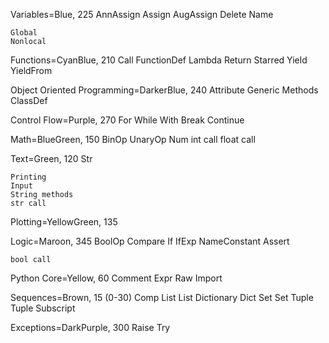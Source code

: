 Variables=Blue, 225
    AnnAssign
    Assign
    AugAssign
    Delete
    Name
    
    Global
    Nonlocal

Functions=CyanBlue, 210
    Call
    FunctionDef
    Lambda
    Return
    Starred
    Yield
    YieldFrom

Object Oriented Programming=DarkerBlue, 240
    Attribute
    Generic Methods
    ClassDef

Control Flow=Purple, 270
    For
    While
    With
    Break
    Continue

Math=BlueGreen, 150
    BinOp
    UnaryOp
    Num
    int call
    float call


Text=Green, 120
    Str
    
    Printing
    Input
    String methods
    str call

Plotting=YellowGreen, 135

Logic=Maroon, 345
    BoolOp
    Compare
    If
    IfExp
    NameConstant
    Assert
    
    bool call

Python Core=Yellow, 60
    Comment
    Expr
    Raw
    Import

Sequences=Brown, 15 (0-30)
    Comp
    List
        List
    Dictionary
        Dict
    Set
        Set
    Tuple
        Tuple
    Subscript
    
Exceptions=DarkPurple, 300
    Raise
    Try

